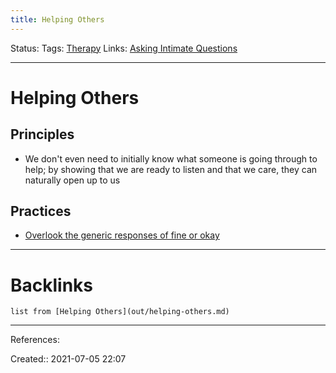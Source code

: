 ```yaml
---
title: Helping Others
---
```

Status: 
Tags: [Therapy](out/therapy.md)
Links: [Asking Intimate Questions](out/asking-intimate-questions.md)
___
# Helping Others
## Principles
- We don't even need to initially know what someone is going through to help; by showing that we are ready to listen and that we care, they can naturally open up to us
## Practices
- [Overlook the generic responses of fine or okay](out/overlook-the-generic-responses-of-fine-or-okay.md)
___
# Backlinks
```dataview
list from [Helping Others](out/helping-others.md)
```
___
References: 

Created:: 2021-07-05 22:07
